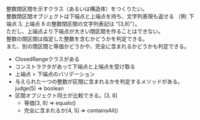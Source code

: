 整数閉区間を示すクラス（あるいは構造体）をつくりたい。  
整数閉区間オブジェクトは下端点と上端点を持ち、文字列表現も返せる
（例: 下端点 3, 上端点 8 の整数閉区間の文字列表記は "[3,8]"）。  
ただし、上端点より下端点が大きい閉区間を作ることはできない。  
整数の閉区間は指定した整数を含むかどうかを判定できる。  
また、別の閉区間と等価かどうかや、完全に含まれるかどうかも判定できる。  

- ClosedRangeクラスがある
- コンストラクタがあって下端点と上端点を受け取る
- 上端点 > 下端点のバリデーション
- 与えられた一つの整数が区間に含まれるかを判定するメソッドがある。judge(5) => boolean
- 区間オブジェクト同士が比較できる。[3, 8]
  - 等価[3, 8] => equals()
  - 完全に含まれるか[4, 5] => containsAll()
